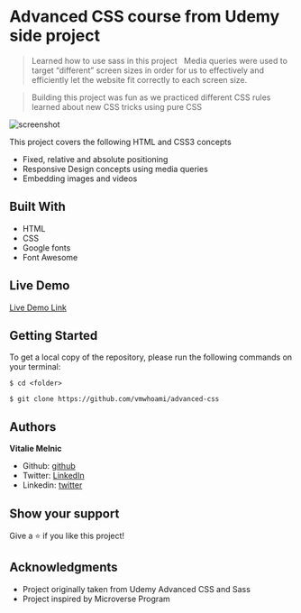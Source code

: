 # Advanced CSS course from Udemy side project



> Learned how to use sass in this project  
> Media queries were used to target “different” screen sizes in order for us to effectively and efficiently let the website fit correctly to each screen size.

> Building this project was fun as we practiced different CSS rules learned about new CSS tricks using pure CSS

![screenshot](#)


This project covers the following HTML and CSS3 concepts

- Fixed, relative and absolute positioning
- Responsive Design concepts using media queries
- Embedding images and videos

## Built With

- HTML
- CSS
- Google fonts
- Font Awesome

## Live Demo

[Live Demo Link](#https://trillo-65rur0xqo.now.sh/)

## Getting Started

To get a local copy of the repository, please run the following commands on your terminal:

```
$ cd <folder>
```

```
$ git clone https://github.com/vmwhoami/advanced-css

```

## Authors

**Vitalie Melnic**

- Github: [github](https://github.com/vmwhoami)
- Twitter: [LinkedIn](https://www.linkedin.com/in/vitalie-melnic-5802198a/)
- Linkedin: [twitter](https://twitter.com/vmwhoami)


## Show your support

Give a ⭐️ if you like this project!

## Acknowledgments

- Project originally taken from Udemy Advanced CSS and Sass
- Project inspired by Microverse Program
